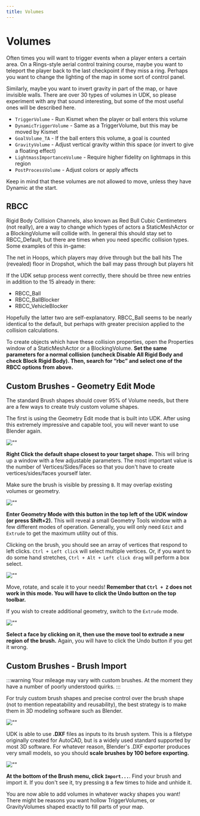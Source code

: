 ```yaml
---
title: Volumes
---
```

# Volumes

Often times you will want to trigger events when a player enters a certain area. On a Rings-style aerial control training course, maybe you want to teleport the player back to the last checkpoint if they miss a ring. Perhaps you want to change the lighting of the map in some sort of control panel.

Similarly, maybe you want to invert gravity in part of the map, or have invisible walls. There are over 30 types of volumes in UDK, so please experiment with any that sound interesting, but some of the most useful ones will be described here.

* `TriggerVolume` - Run Kismet when the player or ball enters this volume
* `DynamicTriggerVolume` - Same as a TriggerVolume, but this may be moved by Kismet
* `GoalVolume_TA` - If the ball enters this volume, a goal is counted
* `GravityVolume` - Adjust vertical gravity within this space (or invert to give a floating effect)
* `LightmassImportanceVolume` - Require higher fidelity on lightmaps in this region
* `PostProcessVolume` - Adjust colors or apply affects

Keep in mind that these volumes are not allowed to move, unless they have Dynamic at the start.

## RBCC

Rigid Body Collision Channels, also known as Red Bull Cubic Centimeters (not really), are a way to change which types of actors a StaticMeshActor or a BlockingVolume will collide with. In general this should stay set to RBCC_Default, but there are times when you need specific collision types. Some examples of this in-game:

The net in Hoops, which players may drive through but the ball hits
The (revealed) floor in Dropshot, which the ball may pass through but players hit

If the UDK setup process went correctly, there should be three new entries in addition to the 15 already in there:

* RBCC_Ball
* RBCC_BallBlocker
* RBCC_VehicleBlocker

Hopefully the latter two are self-explanatory. RBCC_Ball seems to be nearly identical to the default, but perhaps with greater precision applied to the collision calculations.

To create objects which have these collision properties, open the Properties window of a StaticMeshActor or a BlockingVolume. **Set the same parameters for a normal collision (uncheck Disable All Rigid Body and check Block Rigid Body). Then, search for “rbc” and select one of the RBCC options from above.**

## Custom Brushes - Geometry Edit Mode

The standard Brush shapes should cover 95% of Volume needs, but there are a few ways to create truly custom volume shapes.

The first is using the Geometry Edit mode that is built into UDK. After using this extremely impressive and capable tool, you will never want to use Blender again.

![""](/images/udk/basics/custombrushes_step1.png "Brush yourself off")

**Right Click the default shape closest to your target shape.** This will bring up a window with a few adjustable parameters. The most important value is the number of Vertices/Sides/Faces so that you don't have to create vertices/sides/faces yourself later.

Make sure the brush is visible by pressing `B`. It may overlap existing volumes or geometry.

![""](/images/udk/basics/custombrushes_step2.png "Blender 20.0")

**Enter Geometry Mode with this button in the top left of the UDK window (or press Shift+2).** This will reveal a small Geometry Tools window with a few different modes of operation. Generally, you will only need `Edit` and `Extrude` to get the maximum utility out of this.

Clicking on the brush, you should see an array of vertices that respond to left clicks. `Ctrl + Left click` will select multiple vertices. Or, if you want to do some hand stretches, `Ctrl + Alt + Left click drag` will perform a box select.

![""](/images/udk/basics/custombrushes_step3.png "The sky is the limit (the sky is a sphere in UDK)")

Move, rotate, and scale it to your needs! **Remember that `Ctrl + Z` does not work in this mode. You will have to click the Undo button on the top toolbar.**

If you wish to create additional geometry, switch to the `Extrude` mode.

![""](/images/udk/basics/custombrushes_step4.png "Extra excellent extrusions")

**Select a face by clicking on it, then use the move tool to extrude a new region of the brush.** Again, you will have to click the Undo button if you get it wrong.

## Custom Brushes - Brush Import

:::warning
Your mileage may vary with custom brushes. At the moment they have a number of poorly understood quirks.
:::

For truly custom brush shapes and precise control over the brush shape (not to mention repeatability and reusability), the best strategy is to make them in 3D modeling software such as Blender.

![""](/images/udk/basics/custombrushes_step5.png "Suzanne the Paintbrush")

UDK is able to use **.DXF** files as inputs to its brush system. This is a filetype originally created for AutoCAD, but is a widely used standard supported by most 3D software. For whatever reason, Blender's .DXF exporter produces very small models, so you should **scale brushes by 100 before exporting.**

![""](/images/udk/basics/custombrushes_step6.png "Import ant")

**At the bottom of the Brush menu, click `Import...`**. Find your brush and import it. If you don't see it, try pressing `B` a few times to hide and unhide it.

You are now able to add volumes in whatever wacky shapes you want! There might be reasons you want hollow TriggerVolumes, or GravityVolumes shaped exactly to fill parts of your map.

